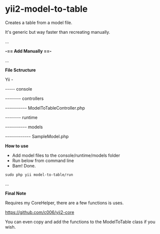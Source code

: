 # yii2-model-to-table

Creates a table from a model file. 

It's generic but way faster than recreating manually.

...


**-== Add Manually ==-**

...

**File Sctructure**

Yii -

----- console

-------- controllers

----------- ModelToTableController.php

-------- runtime

----------- models

------------- SampleModel.php


**How to use**

* Add model files to the console/runtime/models folder
* Run below from command line
* Bam! Done.

`sudo php yii model-to-table/run`


...

**Final Note**

Requires my CoreHelper, there are a few functions is uses.

https://github.com/c006/yii2-core


You can even copy and add the functions to the ModelToTable class if you wish.


